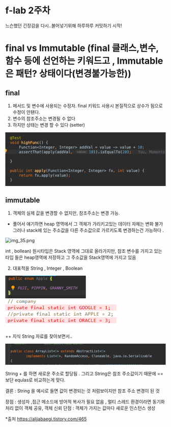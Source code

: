 # f-lab 2주차


느슨했던 긴장감을 다시..불어넣기위해 하루하루 커밋하기 시작!



# final vs Immutable (final 클래스,변수,함수 등에 선언하는  키워드고  , Immutable은 패턴? 상태이다(변경불가능한))
## final 

 1. 메서드 및 변수에 사용되는 수정자. final 키워드 사용시 본질적으로 상수가 됨으로 수정이 안됀다.
 2. 변수의 참조주소는 변경될 수 없다
 3. 하지만 상태는 변경 할 수 있다 (setter)

![img.png](img.png)




## immutable
 1. 객체의 실제 값을 변경할 수 없지만, 참조주소는 변경 가능.  
 + 풀어서 얘기하면 heap 영역에서 그 객체가 가리키고있는 데이터 자체는 변화 불가 그러나 stack에 있는 주소값을 다른 주소값으로 가르키도록 변경하는건 가능하다 .


![img_35.png](img_35.png)

int , bollean) 원시타입은 Stack 영역에 그대로 올라가지만, 참조 변수를 가지고 있는 타입 들은 heap영역에 저장하고 그 주소값을 Stack영역에 가지고 있음


 2. 대표적을 String , Integer , Boolean

![img_2.png](img_2.png)
![img_3.png](img_3.png)





++ 지식 String 자료를 찾아보면서.. 

![img_1.png](img_1.png)

String + 를 하면 새로운 주소로 할당됨 .
그리고 String은 참조 주소값이기 때문에 == 보단 equlas로 비교하는게 맞다.

결론 : String 을 예시로 들면 값이 변경되는 것 처럼보이지만 참조 주소 변경이 된 것 
 
 장점 : 생성자 ,접근 메소드에 방어적 복사가 필요 없음 , 멀티 스레드 환경이라면 동기화 처리 없이 객체 공유, 객체 신뢰
 단점 : 객체가 가지는 값마다 새로운 인스턴스 생성 

*출처 https://aljjabaegi.tistory.com/465


